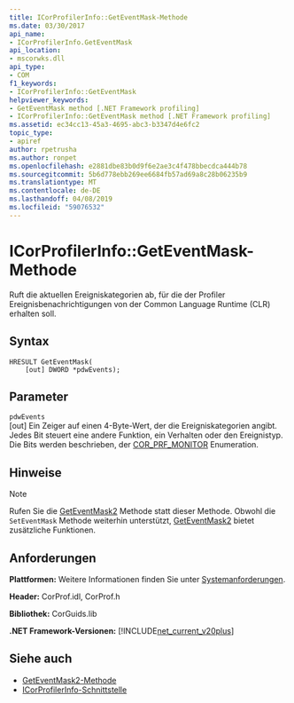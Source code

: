 ```yaml
---
title: ICorProfilerInfo::GetEventMask-Methode
ms.date: 03/30/2017
api_name:
- ICorProfilerInfo.GetEventMask
api_location:
- mscorwks.dll
api_type:
- COM
f1_keywords:
- ICorProfilerInfo::GetEventMask
helpviewer_keywords:
- GetEventMask method [.NET Framework profiling]
- ICorProfilerInfo::GetEventMask method [.NET Framework profiling]
ms.assetid: ec34cc13-45a3-4695-abc3-b3347d4e6fc2
topic_type:
- apiref
author: rpetrusha
ms.author: ronpet
ms.openlocfilehash: e2881dbe83b0d9f6e2ae3c4f478bbecdca444b78
ms.sourcegitcommit: 5b6d778ebb269ee6684fb57ad69a8c28b06235b9
ms.translationtype: MT
ms.contentlocale: de-DE
ms.lasthandoff: 04/08/2019
ms.locfileid: "59076532"
---
```

# <a name="icorprofilerinfogeteventmask-method"></a>ICorProfilerInfo::GetEventMask-Methode
Ruft die aktuellen Ereigniskategorien ab, für die der Profiler Ereignisbenachrichtigungen von der Common Language Runtime (CLR) erhalten soll.  
  
## <a name="syntax"></a>Syntax  
  
```  
HRESULT GetEventMask(  
    [out] DWORD *pdwEvents);  
```  
  
## <a name="parameters"></a>Parameter  
 `pdwEvents`  
 [out] Ein Zeiger auf einen 4-Byte-Wert, der die Ereigniskategorien angibt. Jedes Bit steuert eine andere Funktion, ein Verhalten oder den Ereignistyp. Die Bits werden beschrieben, der [COR_PRF_MONITOR](../../../../docs/framework/unmanaged-api/profiling/cor-prf-monitor-enumeration.md) Enumeration.  
  
## <a name="remarks"></a>Hinweise  
  
> [!NOTE]
>  Rufen Sie die [GetEventMask2](../../../../docs/framework/unmanaged-api/profiling/icorprofilerinfo5-geteventmask2-method.md) Methode statt dieser Methode. Obwohl die `SetEventMask` Methode weiterhin unterstützt, [GetEventMask2](../../../../docs/framework/unmanaged-api/profiling/icorprofilerinfo5-geteventmask2-method.md) bietet zusätzliche Funktionen.  
  
## <a name="requirements"></a>Anforderungen  
 **Plattformen:** Weitere Informationen finden Sie unter [Systemanforderungen](../../../../docs/framework/get-started/system-requirements.md).  
  
 **Header:** CorProf.idl, CorProf.h  
  
 **Bibliothek:** CorGuids.lib  
  
 **.NET Framework-Versionen:** [!INCLUDE[net_current_v20plus](../../../../includes/net-current-v20plus-md.md)]  
  
## <a name="see-also"></a>Siehe auch

- [GetEventMask2-Methode](../../../../docs/framework/unmanaged-api/profiling/icorprofilerinfo5-geteventmask2-method.md)
- [ICorProfilerInfo-Schnittstelle](../../../../docs/framework/unmanaged-api/profiling/icorprofilerinfo-interface.md)
